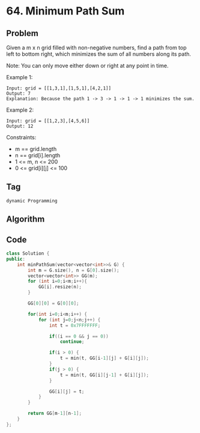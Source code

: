 # 64. Minimum Path Sum
## Problem
Given a m x n grid filled with non-negative numbers, find a path from top left to bottom right, which minimizes the sum of all numbers along its path.

Note: You can only move either down or right at any point in time.

Example 1:
```
Input: grid = [[1,3,1],[1,5,1],[4,2,1]]
Output: 7
Explanation: Because the path 1 -> 3 -> 1 -> 1 -> 1 minimizes the sum.
```

Example 2:
```
Input: grid = [[1,2,3],[4,5,6]]
Output: 12
```

Constraints:
- m == grid.length
- n == grid[i].length
- 1 <= m, n <= 200
- 0 <= grid[i][j] <= 100

## Tag
```dynamic Programming```

## Algorithm

## Code

```cpp
class Solution {
public:
    int minPathSum(vector<vector<int>>& G) {
        int m = G.size(), n = G[0].size();
        vector<vector<int>> GG(m);
        for (int i=0;i<m;i++){
            GG[i].resize(n);
        }

        GG[0][0] = G[0][0];

        for(int i=0;i<m;i++) {
            for (int j=0;j<n;j++) {
                int t = 0x7FFFFFFF;

                if((i == 0 && j == 0))
                    continue;

                if(i > 0) {
                    t = min(t, GG[i-1][j] + G[i][j]);
                }
                if(j > 0) {
                    t = min(t, GG[i][j-1] + G[i][j]);
                }

                GG[i][j] = t;
            }
        }

        return GG[m-1][n-1];
    }
};
```